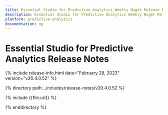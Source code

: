 ```yaml
---
title: Essential Studio for Predictive Analytics Weekly Nuget Release Release Notes  
description: Essential Studio for Predictive Analytics Weekly Nuget Release Release Notes  
platform: predictive-analytics
documentation: ug
---
```


# Essential Studio for Predictive Analytics  Release Notes  

{% include release-info.html date="February 28, 2023"  version="v20.4.0.52" %} 

{% directory path: _includes/release-notes/v20.4.0.52 %}

{% include {{file.url}} %}

{% enddirectory %}